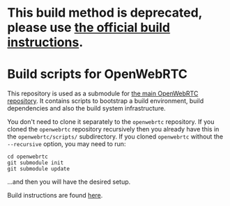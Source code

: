 # This build method is deprecated, please use [the official build instructions](https://github.com/EricssonResearch/openwebrtc/wiki/Building-OpenWebRTC).

Build scripts for OpenWebRTC
============================

This repository is used as a submodule for [the main OpenWebRTC repository](https://github.com/EricssonResearch/openwebrtc). It contains scripts to bootstrap a build environment, build dependencies and also the build system infrastructure.

You don't need to clone it separately to the `openwebrtc` repository. If you cloned the `openwebrtc` repository recursively then you already have this in the `openwebrtc/scripts/` subdirectory. If you cloned `openwebrtc` without the `--recursive` option, you may need to run:
```
cd openwebrtc
git submodule init
git submodule update
```
...and then you will have the desired setup.

Build instructions are found [here](https://github.com/EricssonResearch/openwebrtc#building).
